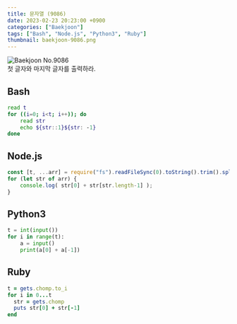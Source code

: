 ```yaml
---
title: 문자열 (9086)
date: 2023-02-23 20:23:00 +0900
categories: ["Baekjoon"]
tags: ["Bash", "Node.js", "Python3", "Ruby"]
thumbnail: baekjoon-9086.png
---
```


![Baekjoon No.9086](baekjoon-9086.png)  
첫 글자와 마지막 글자를 출력하라.

## Bash
```bash
read t
for ((i=0; i<t; i++)); do
	read str
	echo ${str::1}${str: -1}
done
```

## Node.js
```javascript
const [t, ...arr] = require("fs").readFileSync(0).toString().trim().split("\n");
for (let str of arr) {
	console.log( str[0] + str[str.length-1] );
}
```

## Python3
```python
t = int(input())
for i in range(t):
    a = input()
    print(a[0] + a[-1])
```

## Ruby
```ruby
t = gets.chomp.to_i
for i in 0...t
  str = gets.chomp
  puts str[0] + str[-1]
end
```
